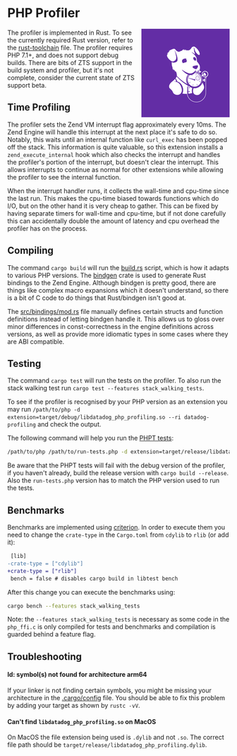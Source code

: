 # PHP Profiler

<img align="right" style="margin-left:10px" src="profiling_bits_211220.png" alt="profiling bits php" width="200px"/>

The profiler is implemented in Rust. To see the currently required Rust
version, refer to the [rust-toolchain](rust-toolchain) file. The profiler
requires PHP 7.1+, and does not support debug builds. There are bits of ZTS
support in the build system and profiler, but it's not complete, consider the
current state of ZTS support beta.

## Time Profiling

The profiler sets the Zend VM interrupt flag approximately every 10ms. The
Zend Engine will handle this interrupt at the next place it's safe to do so.
Notably, this waits until an internal function like `curl_exec` has been
popped off the stack. This information is quite valuable, so this extension
installs a `zend_execute_internal` hook which also checks the interrupt and
handles the profiler's portion of the interrupt, but doesn't clear the
interrupt. This allows interrupts to continue as normal for other extensions
while allowing the profiler to see the internal function.

When the interrupt handler runs, it collects the wall-time and cpu-time since
the last run. This makes the cpu-time biased towards functions which do I/O,
but on the other hand it is very cheap to gather. This can be fixed by having
separate timers for wall-time and cpu-time, but if not done carefully this can
accidentally double the amount of latency and cpu overhead the profiler has on
the process.

## Compiling

The command `cargo build` will run the [build.rs](build.rs) script, which is
how it adapts to various PHP versions. The
[bindgen](https://crates.io/crates/bindgen) crate is used to generate Rust
bindings to the Zend Engine. Although bindgen is pretty good, there are things
like complex macro expansions which it doesn't understand, so there is a bit of
C code to do things that Rust/bindgen isn't good at.

The [src/bindings/mod.rs](src/bindings/mod.rs) file manually defines certain
structs and function definitions instead of letting bindgen handle it. This
allows us to gloss over minor differences in const-correctness in the engine
definitions across versions, as well as provide more idiomatic types in some
cases where they are ABI compatible.

## Testing

The command `cargo test` will run the tests on the profiler. To also run the
stack walking test run `cargo test --features stack_walking_tests`.

To see if the profiler is recognised by your PHP version as an extension you
may run `/path/to/php -d extension=target/debug/libdatadog_php_profiling.so
--ri datadog-profiling` and check the output.

The following command will help you run the [PHPT tests](tests/phpt):

```sh
/path/to/php /path/to/run-tests.php -d extension=target/release/libdatadog_php_profiling.so -n tests/phpt
```

Be aware that the PHPT tests will fail with the debug version of the profiler,
if you haven't already, build the release version with `cargo build --release`.
Also the `run-tests.php` version has to match the PHP version used to run the
tests.

## Benchmarks

Benchmarks are implemented using
[criterion](https://github.com/bheisler/criterion.rs). In order to execute them
you need to change the `crate-type` in the `Cargo.toml` from `cdylib` to `rlib`
(or add it):

```diff
 [lib]
-crate-type = ["cdylib"]
+crate-type = ["rlib"]
 bench = false # disables cargo build in libtest bench
```

After this change you can execute the benchmarks using:

```sh
cargo bench --features stack_walking_tests
```

Note: the `--features stack_walking_tests` is necessary as some code in the
`php_ffi.c` is only compiled for tests and benchmarks and compilation is guarded
behind a feature flag.

## Troubleshooting

#### ld: symbol(s) not found for architecture arm64

If your linker is not finding certain symbols, you might be missing your
architecture in the [.cargo/config](.cargo/config) file. You should be able to
fix this problem by adding your target as shown by `rustc -vV`.

#### Can't find `libdatadog_php_profiling.so` on MacOS

On MacOS the file extension being used is `.dylib` and not `.so`. The correct
file path should be `target/release/libdatadog_php_profiling.dylib`.
